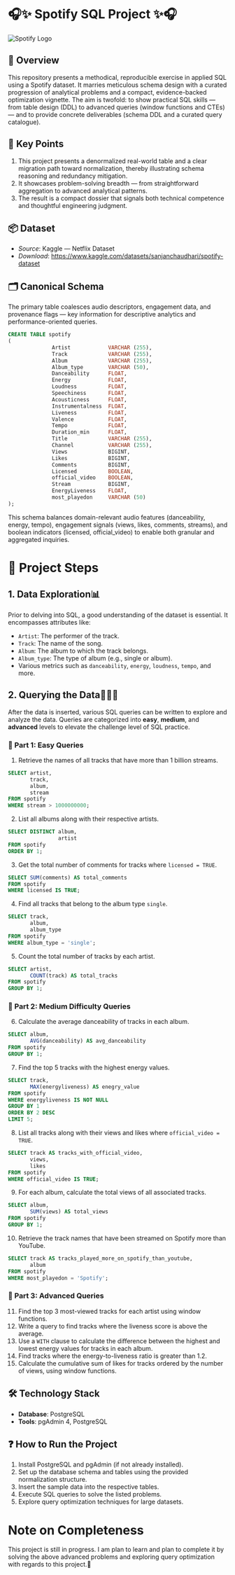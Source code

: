 # 🎧✨ Spotify SQL Project ✨🎧 



![Spotify Logo](https://github.com/mayank1ahuja/sql_spotify_project/blob/d888ad3d49086d19e5f9ee3df3157de415d4e38b/spotify_logo.jpg)

## 📄 Overview
This repository presents a methodical, reproducible exercise in applied SQL using a Spotify dataset. It marries meticulous schema design with a curated progression of analytical problems and a compact, evidence-backed optimization vignette. The aim is twofold: to show practical SQL skills — from table design (DDL) to advanced queries (window functions and CTEs) — and to provide concrete deliverables (schema DDL and a curated query catalogue).

## 📌 Key Points
1. This project presents a denormalized real-world table and a clear migration path toward normalization, thereby illustrating schema reasoning and redundancy mitigation.
2. It showcases problem-solving breadth — from straightforward aggregation to advanced analytical patterns.
3. The result is a compact dossier that signals both technical competence and thoughtful engineering judgment.

## 📦 Dataset
- *Source*: Kaggle — Netflix Dataset
- *Download*: https://www.kaggle.com/datasets/sanjanchaudhari/spotify-dataset

## 🗂️ Canonical Schema
The primary table coalesces audio descriptors, engagement data, and provenance flags — key information for descriptive analytics and performance-oriented queries.

```sql
CREATE TABLE spotify 
(
			  Artist 			VARCHAR (255),	
			  Track 			VARCHAR (255),	
			  Album 			VARCHAR (255),	
			  Album_type 		VARCHAR (50),	
			  Danceability 		FLOAT,	
			  Energy 			FLOAT,	
			  Loudness 			FLOAT,	
			  Speechiness 		FLOAT,	
			  Acousticness 		FLOAT,	
			  Instrumentalness 	FLOAT,	
			  Liveness 			FLOAT,
			  Valence 			FLOAT,
			  Tempo 			FLOAT,
			  Duration_min 		FLOAT,
			  Title 			VARCHAR (255),
			  Channel 			VARCHAR (255),
			  Views 			BIGINT,
			  Likes 			BIGINT,
			  Comments 			BIGINT,
			  Licensed 			BOOLEAN,
			  official_video 	BOOLEAN,
			  Stream 			BIGINT,
			  EnergyLiveness 	FLOAT,
			  most_playedon 	VARCHAR (50)
);
```

This schema balances domain-relevant audio features (danceability, energy, tempo), engagement signals (views, likes, comments, streams), and boolean indicators (licensed, official_video) to enable both granular and aggregated inquiries.

# 🧩 Project Steps

## 1. Data Exploration📊
Prior to delving into SQL, a good understanding of the dataset is essential. It encompasses attributes like:  
- `Artist`: The performer of the track.
- `Track`: The name of the song.
- `Album`: The album to which the track belongs.
- `Album_type`: The type of album (e.g., single or album).
- Various metrics such as `danceability`, `energy`, `loudness`, `tempo`, and more.

## 2. Querying the Data🧑🏻‍💻
After the data is inserted, various SQL queries can be written to explore and analyze the data. Queries are categorized into **easy**, **medium**, and **advanced** levels to elevate the challenge level of SQL practice.

### 📑 Part 1: Easy Queries
1. Retrieve the names of all tracks that have more than 1 billion streams.
```sql
SELECT artist,
	   track, 
	   album,
	   stream
FROM spotify
WHERE stream > 1000000000;
```

2. List all albums along with their respective artists.
```sql
SELECT DISTINCT album,
	   			artist
FROM spotify
ORDER BY 1;
```

3. Get the total number of comments for tracks where `licensed = TRUE`.
```sql
SELECT SUM(comments) AS total_comments
FROM spotify
WHERE licensed IS TRUE;
```

4. Find all tracks that belong to the album type `single`.
```sql
SELECT track,
	   album,
	   album_type
FROM spotify
WHERE album_type = 'single';
```

5. Count the total number of tracks by each artist.
```sql
SELECT artist,
	   COUNT(track) AS total_tracks
FROM spotify
GROUP BY 1;
```

### 📑 Part 2: Medium Difficulty Queries
6. Calculate the average danceability of tracks in each album.
```sql
SELECT album, 
	   AVG(danceability) AS avg_danceability
FROM spotify
GROUP BY 1;
```

7. Find the top 5 tracks with the highest energy values.
```sql
SELECT track,
	   MAX(energyliveness) AS enegry_value
FROM spotify
WHERE energyliveness IS NOT NULL
GROUP BY 1
ORDER BY 2 DESC
LIMIT 5;
```

8. List all tracks along with their views and likes where `official_video = TRUE`.
```sql
SELECT track AS tracks_with_official_video,
	   views,
	   likes
FROM spotify
WHERE official_video IS TRUE;
```

9. For each album, calculate the total views of all associated tracks.
```sql
SELECT album,
	   SUM(views) AS total_views
FROM spotify
GROUP BY 1;
```

10. Retrieve the track names that have been streamed on Spotify more than YouTube.
```sql
SELECT track AS tracks_played_more_on_spotify_than_youtube,
	   album
FROM spotify
WHERE most_playedon = 'Spotify'; 
```

### 📑 Part 3: Advanced Queries
11. Find the top 3 most-viewed tracks for each artist using window functions.
12. Write a query to find tracks where the liveness score is above the average.
13. Use a `WITH` clause to calculate the difference between the highest and lowest energy values for tracks in each album.
15. Find tracks where the energy-to-liveness ratio is greater than 1.2.
16. Calculate the cumulative sum of likes for tracks ordered by the number of views, using window functions.


## 🛠️ Technology Stack
- **Database**: PostgreSQL
- **Tools**: pgAdmin 4, PostgreSQL

## ❓ How to Run the Project
1. Install PostgreSQL and pgAdmin (if not already installed).
2. Set up the database schema and tables using the provided normalization structure.
3. Insert the sample data into the respective tables.
4. Execute SQL queries to solve the listed problems.
5. Explore query optimization techniques for large datasets.


# Note on Completeness
This project is still in progress. I am plan to learn and plan to complete it by solving the above advanced problems and exploring query optimization with regards to this project.🚧
